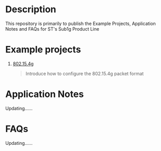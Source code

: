 <!--
 * @Author: your name
 * @Date: 2020-02-13 17:14:49
 * @LastEditTime : 2020-02-13 18:23:10
 * @LastEditors  : Please set LastEditors
 * @Description: In User Settings EditD
 * @FilePath: \Sub1G\README.md
 -->
# Description
This repository is primarily to publish the Example Projects, Application Notes and FAQs for ST's Sub1g Product Line

# Example projects
1. [802.15.4g](Example%20Projects/802.15.4/README.md)
    > Introduce how to configure the 802.15.4g packet format
# Application Notes
Updating......
# FAQs
Updating......